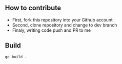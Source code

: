 ## How to contribute
* First, fork this repository into your Github account
* Second, clone repository and change to dev branch
* Finaly, writing code push and PR to me

## Build
```
go build .
```